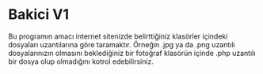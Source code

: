 # Bakici V1
Bu programın amacı internet sitenizde belirttiğiniz klasörler içindeki dosyaları uzantılarına göre taramaktır.
Örneğin .jpg ya da .png uzantılı dosyalarınızın olmasını beklediğiniz bir fotoğraf klasörün içinde .php uzantılı bir dosya olup olmadığını kotrol edebilirsiniz.
